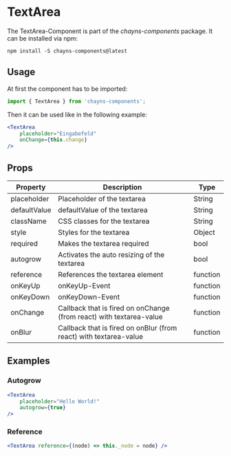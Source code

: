 # TextArea #
The TextArea-Component is part of the *chayns-components* package. It can be installed via npm:

    npm install -S chayns-components@latest


## Usage ##

At first the component has to be imported:

```jsx harmony
import { TextArea } from 'chayns-components';
```

Then it can be used like in the following example:

```jsx harmony
<TextArea
    placeholder="Eingabefeld"
    onChange={this.change}
/>
```


## Props ##

| Property   | Description                                                                            | Type     |
|------------|----------------------------------------------------------------------------------------|----------|
| placeholder  | Placeholder of the textarea                                                          | String   |
| defaultValue | defaultValue of the textarea                                                         | String   |
| className    | CSS classes for the textarea                                                         | String   |
| style        | Styles for the textarea                                                              | Object   |
| required     | Makes the textarea required                                                          | bool     |
| autogrow     | Activates the auto resizing of the textarea                                          | bool     |
| reference    | References the textarea element                                                      | function |
| onKeyUp      | onKeyUp-Event                                                                        | function |
| onKeyDown    | onKeyDown-Event                                                                      | function |
| onChange     | Callback that is fired on onChange (from react) with textarea-value                  | function |
| onBlur       | Callback that is fired on onBlur (from react) with textarea-value                    | function |


## Examples ##

### Autogrow ###
```jsx harmony
<TextArea
    placeholder="Hello World!"
    autogrow={true}
/>
```

### Reference ###
```jsx harmony
<TextArea reference={(node) => this._node = node} />
```

